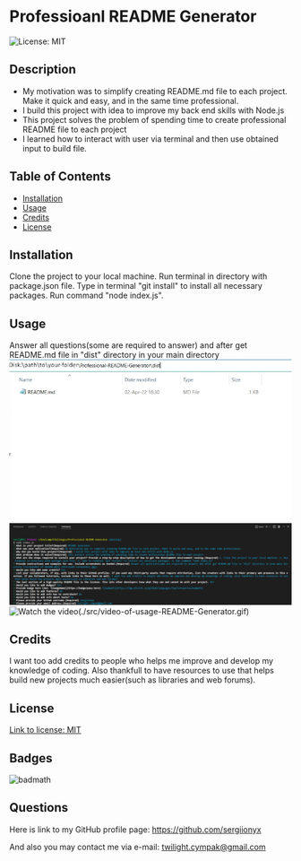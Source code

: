 # Professioanl README Generator
![License: MIT](https://img.shields.io/badge/License-MIT-yellow.svg)

## Description
- My motivation was to simplify creating README.md file to each project. Make it quick and easy, and in the same time professional.
- I build this project with idea to improve my back end skills with Node.js
- This project solves the problem of spending time to create professional README file to each project
- I learned how to interact with user via terminal and then use obtained input to build file.

## Table of Contents

- [Installation](#installation)
- [Usage](#usage)
- [Credits](#credits)
- [License](#license)

## Installation

Clone the project to your local machine. Run terminal in directory with package.json file. Type in terminal "git install" to install all necessary packages. Run command "node index.js".

## Usage

Answer all questions(some are required to answer) and after get README.md file in "dist" directory in your main directory
![screenshot of README.md location](./src/path-screenshot.png)
![screenshot of usage](./src/usage-screenshot.png)
![Watch the video](./src/video-of-usage-README-Generator.gif)(./src/video-of-usage-README-Generator.gif)

## Credits

I want too add credits to people who helps me improve and develop my knowledge of coding. Also thankfull to have resources to use that helps build new projects much easier(such as libraries and web forums).
## License

[Link to license: MIT](https://opensource.org/licenses/MIT)
## Badges

![badmath](https://img.shields.io/github/languages/top/lernantino/badmath)




## Questions

Here is link to my GitHub profile page: https://github.com/sergiionyx

And also you may contact me via e-mail: twilight.cympak@gmail.com
